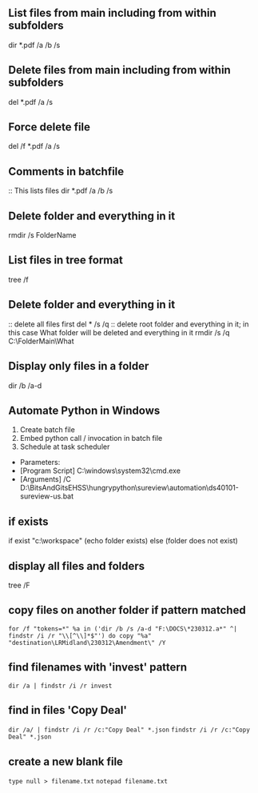 ## List files from main including from within subfolders
dir *.pdf /a /b /s

## Delete files from main including from within subfolders
del *.pdf /a /s

## Force delete file
del /f *.pdf /a /s 

## Comments in batchfile
:: This lists files 
dir *.pdf /a /b /s 

## Delete folder and everything in it
rmdir /s FolderName

## List files in tree format
tree /f

## Delete folder and everything in it
:: delete all files first
del * /s /q
:: delete root folder and everything in it; in this case What folder will be deleted and everything in it
rmdir /s /q C:\FolderMain\What

## Display only files in a folder
dir /b /a-d

## Automate Python in Windows
1. Create batch file
2. Embed python call / invocation in batch file
3. Schedule at task scheduler
  - Parameters: 
  - [Program Script] C:\windows\system32\cmd.exe
  - [Arguments] /C D:\BitsAndGitsEHSS\hungrypython\sureview\automation\ds40101-sureview-us.bat


## if exists
if exist "c:\workspace\" (echo folder exists) else (folder does not exist)


## display all files and folders
tree /F

## copy files on another folder if pattern matched
`for /f "tokens=*" %a in ('dir /b /s /a-d "F:\DOCS\*230312.a*" ^| findstr /i /r "\\[^\\]*$"') do copy "%a" "destination\LRMidland\230312\Amendment\" /Y`

## find filenames with 'invest' pattern
`dir /a | findstr /i /r invest`

## find in files 'Copy Deal'
`dir /a/ | findstr /i /r /c:"Copy Deal" *.json`
`findstr /i /r /c:"Copy Deal" *.json`

## create a new blank file
`type null > filename.txt`
`notepad filename.txt`